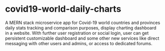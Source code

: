 # covid19-world-daily-charts
A MERN stack microservice app for Covid-19 world countries and provinces daily stats tracking and comparison purposes, display charting dashboard in a website. With further user registration or social login, user can get persistent customizable dashboard and some other new services like direct messaging with other users and admins, or access to dedicated forums.
